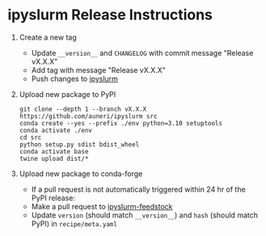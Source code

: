 # ipyslurm Release Instructions

1. Create a new tag

    * Update `__version__` and `CHANGELOG` with commit message "Release vX.X.X"
    * Add tag with message "Release vX.X.X"
    * Push changes to [ipyslurm](https://github.com/auneri/ipyslurm)

2. Upload new package to PyPI

    ```shell
    git clone --depth 1 --branch vX.X.X https://github.com/auneri/ipyslurm src
    conda create --yes --prefix ./env python=3.10 setuptools
    conda activate ./env
    cd src
    python setup.py sdist bdist_wheel
    conda activate base
    twine upload dist/*
    ```

3. Upload new package to conda-forge

    * If a pull request is not automatically triggered within 24 hr of the PyPI release:
    * Make a pull request to [ipyslurm-feedstock](https://github.com/conda-forge/ipyslurm-feedstock)
    * Update `version` (should match `__version__`) and `hash` (should match PyPI) in `recipe/meta.yaml`
